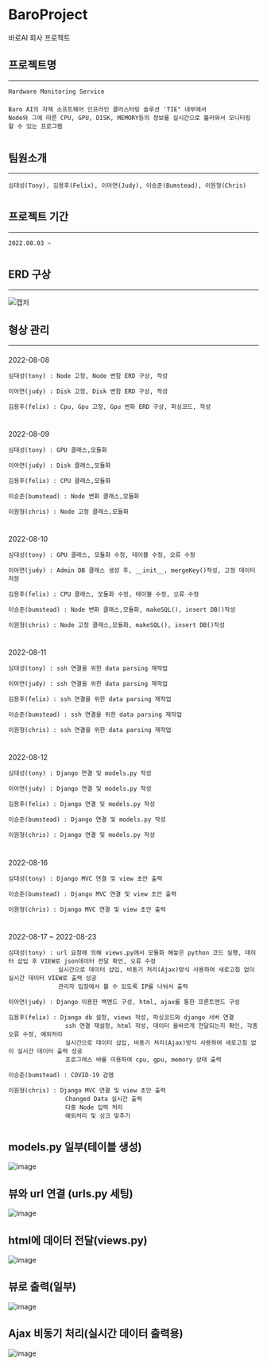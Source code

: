 # BaroProject
바로AI 회사 프로젝트

## 프로젝트명 
***
    Hardware Monitoring Service
####
    Baro AI의 자체 소프트웨어 인프라인 클러스터링 솔루션 'TIE" 내부에서 
    Node와 그에 따른 CPU, GPU, DISK, MEMORY등의 정보를 실시간으로 불러와서 모니터링 할 수 있는 프로그램
#
## 팀원소개
***
    심대성(Tony), 김용후(Felix), 이아연(Judy), 이승준(Bumstead), 이원형(Chris)
#
## 프로젝트 기간
***
    2022.08.03 ~
#

## ERD 구상
***
![캡처](https://user-images.githubusercontent.com/39542757/230769390-925da934-d38a-4f52-b8a6-e710652cff01.PNG)

####

## 형상 관리
***
####
2022-08-08

    심대성(tony) : Node 고정, Node 변함 ERD 구상, 작성
    
    이아연(judy) : Disk 고정, Disk 변함 ERD 구상, 작성
    
    김용후(felix) : Cpu, Gpu 고정, Gpu 변화 ERD 구상, 파싱코드, 작성
#

####
2022-08-09
    
    심대성(tony) : GPU 클래스,모듈화
    
    이아연(judy) : Disk 클래스,모듈화
    
    김용후(felix) : CPU 클래스,모듈화

    이승준(bumstead) : Node 변화 클래스,모듈화

    이원형(chris) : Node 고정 클래스,모듈화
     
    
#

####
2022-08-10

    심대성(tony) : GPU 클래스, 모듈화 수정, 테이블 수정, 오류 수정
    
    이아연(judy) : Admin DB 클래스 생성 후, __init__, mergeKey()작성, 고정 데이터 저장
     
    김용후(felix) : CPU 클래스, 모듈화 수정, 테이블 수정, 오류 수정

    이승준(bumstead) : Node 변화 클래스,모듈화, makeSQL(), insert DB()작성

    이원형(chris) : Node 고정 클래스,모듈화, makeSQL(), insert DB()작성

#

####
2022-08-11 

    심대성(tony) : ssh 연결을 위한 data parsing 재작업
    
    이아연(judy) : ssh 연결을 위한 data parsing 재작업
     
    김용후(felix) : ssh 연결을 위한 data parsing 재작업

    이승준(bumstead) : ssh 연결을 위한 data parsing 재작업

    이원형(chris) : ssh 연결을 위한 data parsing 재작업

#

####
2022-08-12

    심대성(tony) : Django 연결 및 models.py 작성
    
    이아연(judy) : Django 연결 및 models.py 작성
     
    김용후(felix) : Django 연결 및 models.py 작성

    이승준(bumstead) : Django 연결 및 models.py 작성

    이원형(chris) : Django 연결 및 models.py 작성

#

####
2022-08-16

    심대성(tony) : Django MVC 연결 및 view 초안 출력 

    이승준(bumstead) : Django MVC 연결 및 view 초안 출력 

    이원형(chris) : Django MVC 연결 및 view 초안 출력 
    
#

####
2022-08-17 ~ 2022-08-23

    심대성(tony) : url 요청에 의해 views.py에서 모듈화 해놓은 python 코드 실행, 데이터 삽입 후 VIEW로 json데이터 전달 확인, 오류 수정
                  실시간으로 데이터 삽입, 비동기 처리(Ajax)방식 사용하여 새로고침 없이 실시간 데이터 VIEW로 출력 성공 
                  관리자 입장에서 볼 수 있도록 IP를 나눠서 출력

    이아연(judy) : Django 이용한 백엔드 구성, html, ajax를 통한 프론트엔드 구성

    김용후(felix) : Django db 설정, views 작성, 파싱코드와 django 서버 연결
                    ssh 연결 재설정, html 작성, 데이터 올바르게 전달되는지 확인, 각종 오류 수정, 예외처리
                    실시간으로 데이터 삽입, 비동기 처리(Ajax)방식 사용하여 새로고침 없이 실시간 데이터 출력 성공
                    프로그래스 바를 이용하여 cpu, gpu, memory 상태 출력

    이승준(bumstead) : COVID-19 감염

    이원형(chris) : Django MVC 연결 및 view 초안 출력
                    Changed Data 실시간 출력
                    다중 Node 입력 처리
                    예외처리 및 싱크 맞추기
    
#


## models.py 일부(테이블 생성)

![image](https://user-images.githubusercontent.com/86938974/184829408-c9af4e9d-b203-47a0-8ff0-9b875e973d67.png)

## 뷰와 url 연결 (urls.py 세팅)

![image](tony/image/url.png)

## html에 데이터 전달(views.py)

![image](https://user-images.githubusercontent.com/86938974/184830034-22c65fc2-dd91-48da-bf80-4a7fc961cfb2.png)

## 뷰로 출력(일부)

![image](https://user-images.githubusercontent.com/86938974/184830137-b161ace0-beb5-48ab-afa1-98410128a1ed.png)

## Ajax 비동기 처리(실시간 데이터 출력용)

![image](tony/image/ajax.png)
